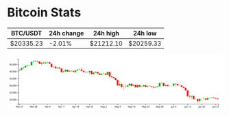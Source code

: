 # Bitcoin Stats

BTC/USDT|24h change|24h high|24h low|
|---|---|---|---|
|$20335.23|-2.01%|$21212.10|$20259.33|

<img src="./chart.svg">
